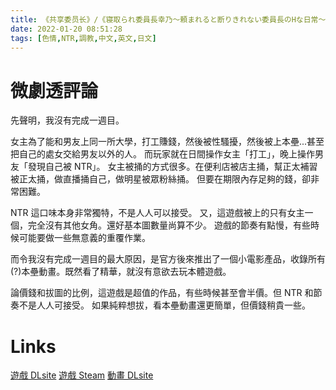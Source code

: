 ```yaml
---
title: 《共享委员长》/《寝取られ委員長幸乃～頼まれると断りきれない委員長のHな日常～》
date: 2022-01-20 08:51:28
tags: [色情,NTR,調教,中文,英文,日文]
---
```

# 微劇透評論

先聲明，我沒有完成一週目。

女主為了能和男友上同一所大學，打工賺錢，然後被性騷擾，然後被上本壘...甚至把自己的處女交給男友以外的人。
而玩家就在日間操作女主「打工」，晚上操作男友「發現自己被 NTR」。
女主被捅的方式很多。在便利店被店主捅，幫正太補習被正太捅，做直播捅自己，做明星被眾粉絲捅。
但要在期限內存足夠的錢，卻非常困難。

NTR 這口味本身非常獨特，不是人人可以接受。
又，這遊戲被上的只有女主一個，完全沒有其他女角。還好基本圖數量尚算不少。
遊戲的節奏有點慢，有些時候可能要做一些無意義的重覆作業。

而令我沒有完成一週目的最大原因，是官方後來推出了一個小電影產品，收錄所有(?)本壘動畫。既然看了精華，就沒有意欲去玩本體遊戲。

論價錢和拔圖的比例，這遊戲是超值的作品，有些時候甚至會半價。但 NTR 和節奏不是人人可接受。
如果純粹想拔，看本壘動畫還更簡單，但價錢稍貴一些。

# Links

[遊戲 DLsite](https://www.dlsite.com/maniax/work/=/product_id/RJ212828.html)
[遊戲 Steam](https://store.steampowered.com/app/887530/)
[動畫 DLsite](https://www.dlsite.com/pro/work/=/product_id/VJ013479.html)
